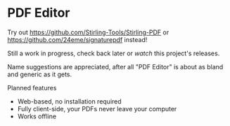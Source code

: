 # PDF Editor

Try out https://github.com/Stirling-Tools/Stirling-PDF or https://github.com/24eme/signaturepdf instead!

Still a work in progress, check back later or *watch* this project's releases.

Name suggestions are appreciated, after all "PDF Editor" is about as bland and generic as it gets.

Planned features

- Web-based, no installation required
- Fully client-side, your PDFs never leave your computer
- Works offline
